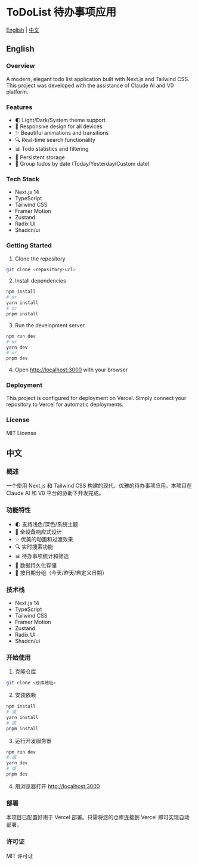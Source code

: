 # ToDoList 待办事项应用

[English](#english) | [中文](#中文)

## English

### Overview

A modern, elegant todo list application built with Next.js and Tailwind CSS. This project was developed with the assistance of Claude AI and V0 platform.

### Features

- 🌓 Light/Dark/System theme support
- 📱 Responsive design for all devices
- ✨ Beautiful animations and transitions
- 🔍 Real-time search functionality
- 📊 Todo statistics and filtering
- 💾 Persistent storage
- 🎯 Group todos by date (Today/Yesterday/Custom date)

### Tech Stack

- Next.js 14
- TypeScript
- Tailwind CSS
- Framer Motion
- Zustand
- Radix UI
- Shadcn/ui

### Getting Started

1. Clone the repository

```bash
git clone <repository-url>
```

2. Install dependencies

```bash
npm install
# or
yarn install
# or
pnpm install
```

3. Run the development server

```bash
npm run dev
# or
yarn dev
# or
pnpm dev
```

4. Open [http://localhost:3000](http://localhost:3000) with your browser

### Deployment

This project is configured for deployment on Vercel. Simply connect your repository to Vercel for automatic deployments.

### License

MIT License

## 中文

### 概述

一个使用 Next.js 和 Tailwind CSS 构建的现代、优雅的待办事项应用。本项目在 Claude AI 和 V0 平台的协助下开发完成。

### 功能特性

- 🌓 支持浅色/深色/系统主题
- 📱 全设备响应式设计
- ✨ 优美的动画和过渡效果
- 🔍 实时搜索功能
- 📊 待办事项统计和筛选
- 💾 数据持久化存储
- 🎯 按日期分组（今天/昨天/自定义日期）

### 技术栈

- Next.js 14
- TypeScript
- Tailwind CSS
- Framer Motion
- Zustand
- Radix UI
- Shadcn/ui

### 开始使用

1. 克隆仓库

```bash
git clone <仓库地址>
```

2. 安装依赖

```bash
npm install
# 或
yarn install
# 或
pnpm install
```

3. 运行开发服务器

```bash
npm run dev
# 或
yarn dev
# 或
pnpm dev
```

4. 用浏览器打开 [http://localhost:3000](http://localhost:3000)

### 部署

本项目已配置好用于 Vercel 部署。只需将您的仓库连接到 Vercel 即可实现自动部署。

### 许可证

MIT 许可证
